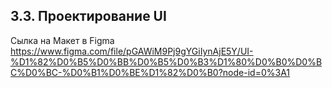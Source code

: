 ## 3.3. Проектирование UI

Сылка на Макет в Figma
https://www.figma.com/file/pGAWiM9Pj9gYGiIynAjE5Y/UI-%D1%82%D0%B5%D0%BB%D0%B5%D0%B3%D1%80%D0%B0%D0%BC%D0%BC-%D0%B1%D0%BE%D1%82%D0%B0?node-id=0%3A1
